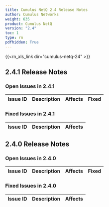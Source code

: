 ```yaml
---
title: Cumulus NetQ 2.4 Release Notes
author: Cumulus Networks
weight: 635
product: Cumulus NetQ
version: "2.4"
toc: 1
type: rn
pdfhidden: True
---
```

{{<rn_xls_link dir="cumulus-netq-24" >}}
## 2.4.1 Release Notes
### Open Issues in 2.4.1

|  Issue ID 	|   Description	|   Affects	|   Fixed |
|---	        |---	        |---	    |---	                |

### Fixed Issues in 2.4.1
|  Issue ID 	|   Description	|   Affects	|
|---	        |---	        |---	    |

## 2.4.0 Release Notes
### Open Issues in 2.4.0

|  Issue ID 	|   Description	|   Affects	|   Fixed |
|---	        |---	        |---	    |---	                |

### Fixed Issues in 2.4.0
|  Issue ID 	|   Description	|   Affects	|
|---	        |---	        |---	    |

